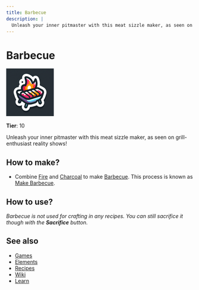 ```yaml
---
title: Barbecue
description: |
  Unleash your inner pitmaster with this meat sizzle maker, as seen on grill-enthusiast reality shows!
---
```

# Barbecue

![](../images/item.barbecue.png)

**Tier**: 10

Unleash your inner pitmaster with this meat sizzle maker, as seen on grill-enthusiast reality shows!

## How to make?

* Combine [Fire](/wiki/elements/fire) and [Charcoal](/wiki/elements/charcoal) to make [Barbecue](/wiki/elements/barbecue). This process is known as [Make Barbecue](/wiki/recipes/make-barbecue).

## How to use?

_Barbecue is not used for crafting in any recipes. You can still sacrifice it though with the **Sacrifice** button._

## See also

* [Games](/wiki/games)
* [Elements](/wiki/elements)
* [Recipes](/wiki/recipes)
* [Wiki](/wiki/index)
* [Learn](/learn/index)